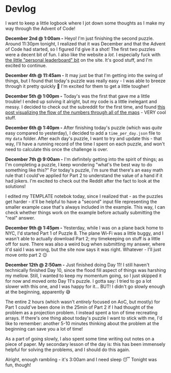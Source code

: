 # **Devlog**
I want to keep a little logbook where I jot down some thoughts as I make my way through the Advent of Code! 

**December 2nd @ 1:00am -** Heyo! I'm just finishing the second puzzle. Around 11:30pm tonight, I realized that it was December and that the Advent of Code had started, so I figured I'd give it a shot! The first two puzzles were a decent bit of fun. I also like the website a *lot*. I especially fuck with [the little "personal leaderboard" bit](https://adventofcode.com/2023/leaderboard/self) on the site. It's good stuff, and I'm excited to continue. 

**December 4th @ 11:45am -** It may just be that I'm getting into the swing of things, but I found that today's puzzle was really easy - I was able to breeze through it pretty quickly 💨 I'm excited for them to get a little tougher! 

**December 5th @ 1:00pm -** Today's was the first that gave me a little trouble! I ended up solving it alright, but my code is a little inelegant and messy. I decided to check out the subreddit for the first time, and found [this post visualizing the flow of the numbers through all of the maps](https://www.reddit.com/r/adventofcode/comments/18bbswp/2023_day_5_part_2python_terminal_visualization/) - VERY cool stuff.

**December 6th @ 1:40pm -** After finishing today's puzzle (which was *quite* easy compared to yesterday), I decided to add a `time_per_day.json` file to my `data` folder. After each day's puzzle, I want to try and update this - that way, I'll have a running record of the time I spent on each puzzle, and won't need to calculate this once the challenge is over. 

**December 7th @ 9:00am -** I'm definitely getting into the spirit of things; as I'm completing a puzzle, I keep wondering "what's the best way to do something like this?" For today's puzzle, I'm sure that there's an easy math rule that I could've applied for Part 2 to understand the value of a hand if it had jokers. I'm excited to check out the Reddit after the fact to look at the solutions! 

I edited my TEMPLATE notebok today, since I realized that - as the puzzles get harder - it'll be helpful to have a "second" input file representing the smaller example case that's always included in the example. This way, I can check whether things work on the example before actually submitting the "real" answer. 

**December 9th @ 1:45pm -** Yesterday, while I was on a plane back home to NYC, I'd started Part 1 of Puzzle 8. The plane Wi-Fi was a little buggy, and I wasn't able to actually download Part 2; my timekeeping on stuff is a little off for sure. There was also a weird bug when submitting my answer, where it'd said I was wrong, but the site now says it was right. Whatever - I'll just move onto part 2 😉

**December 12th @ 2:50am -** Just finished doing Day 11! I still haven't technically finished Day 10, since the flood fill aspect of things was harshing my mellow. Still, I wanted to keep my momentum going, so I just skipped it for now and moved onto Day 11's puzzle. I gotta say: I tried to go a lot slower with this one, and I was happy for it... BUT! I didn't go slowly enough at the beginning, apparently 😅 

The entire 2 hours (which wasn't *entirely* focused on AoC, but mostly) for Part 1 could've been done in the 25min of Part 2 if I had thought of the problem as a projection problem. I instead spent a ton of time recreating arrays. If there's one thing about today's puzzle I want to stick with me, I'd like to remember: another 5-10 minutes thinking about the problem at the beginning can save you a lot of time! 

As a part of going slowly, I also spent some time writing out notes on a piece of paper. My secondary lesson of the day is: this has been immensely helpful for solving the problems, and I should do this again. 

Alright, enough rambling - it's 3:00am and I need sleep 😴 Tonight was fun, though! 







